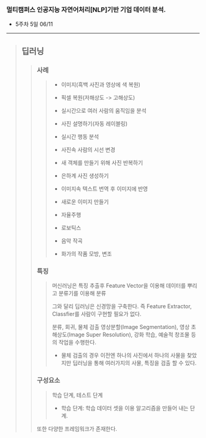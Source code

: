 ### 멀티캠퍼스 인공지능 자연어처리[NLP]기반 기업 데이터 분석.
- 5주차 5일 06/11
---
> ## 딥러닝
>> ### 사례
>>> - 이미지(흑백 사진과 영상에 색 복원)
>>> 
>>> - 픽셀 복원(저해상도 -> 고해상도)
>>> 
>>> - 실시간으로 여러 사람의 움직임을 분석
>>> 
>>> - 사진 설명하기(자동 레이블링)
>>> 
>>> - 실시간 행동 분석
>>>
>>> - 사진속 사람의 시선 변경
>>> 
>>> - 새 객체를 만들기 위해 사진 반복하기
>>> 
>>> - 은하계 사진 생성하기
>>> 
>>> - 이미지속 텍스트 번역 후 이미지에 반영
>>> 
>>> - 새로운 이미지 만들기
>>> 
>>> - 자율주행
>>> 
>>> - 로보틱스
>>> 
>>> - 음악 작곡
>>> 
>>> - 화가의 작품 모방, 변조
>>> 
>> ### 특징
>>> 머신러닝은 특징 추출후 Feature Vector을 이용해 데이터를 뿌리고 분류기를 이용해 분류
>>> 
>>> 그와 달리 딥러닝은 신경망을 구축한다. 즉 Feature Extractor, Classfier를 사람이 구현할 필요가 없다.
>>> 
>>> 분류, 회귀, 물체 검출 영상분할(Image Segmentation), 영상 초해상도(Image Super Resolution), 강화 학습, 예술적 창조물 등의 작업을 수행한다.
>>> - 물체 검출의 경우 이전엔 하나의 사진에서 하나의 사물을 찾았지만 딥러닝을 통해 여러가지의 사물, 특징을 검출 할 수 있다.
>>> 
>> ### 구성요소
>>> 학습 단계, 테스트 단계
>>> - 학습 단계: 학습 데이터 셋을 이용 알고리즘을 만들어 내는 단계.
>>
>> 또한 다양한 프레임워크가 존재한다.
>> 
